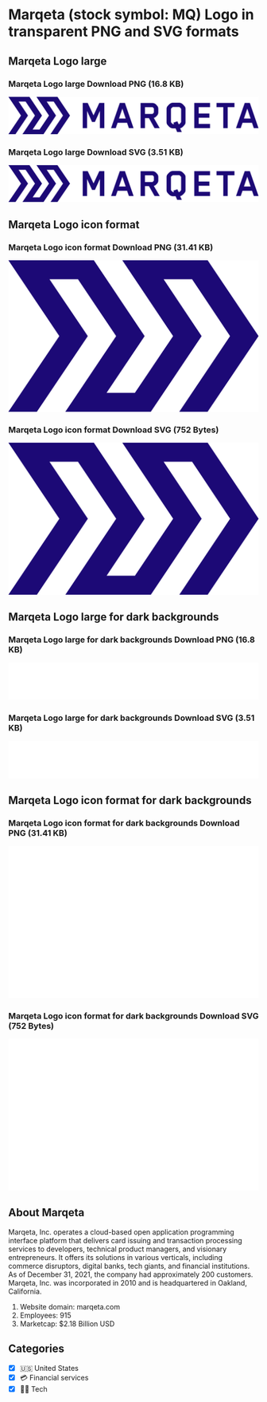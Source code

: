 # Marqeta (stock symbol: MQ) Logo in transparent PNG and SVG formats

## Marqeta Logo large

### Marqeta Logo large Download PNG (16.8 KB)

![Marqeta Logo large Download PNG (16.8 KB)](/img/orig/MQ_BIG-221d059b.png)

### Marqeta Logo large Download SVG (3.51 KB)

![Marqeta Logo large Download SVG (3.51 KB)](/img/orig/MQ_BIG-5ecbc44e.svg)

## Marqeta Logo icon format

### Marqeta Logo icon format Download PNG (31.41 KB)

![Marqeta Logo icon format Download PNG (31.41 KB)](/img/orig/MQ-88a2feea.png)

### Marqeta Logo icon format Download SVG (752 Bytes)

![Marqeta Logo icon format Download SVG (752 Bytes)](/img/orig/MQ-60848cd9.svg)

## Marqeta Logo large for dark backgrounds

### Marqeta Logo large for dark backgrounds Download PNG (16.8 KB)

![Marqeta Logo large for dark backgrounds Download PNG (16.8 KB)](/img/orig/MQ_BIG.D-75e85e7d.png)

### Marqeta Logo large for dark backgrounds Download SVG (3.51 KB)

![Marqeta Logo large for dark backgrounds Download SVG (3.51 KB)](/img/orig/MQ_BIG.D-ca5efdb7.svg)

## Marqeta Logo icon format for dark backgrounds

### Marqeta Logo icon format for dark backgrounds Download PNG (31.41 KB)

![Marqeta Logo icon format for dark backgrounds Download PNG (31.41 KB)](/img/orig/MQ.D-e765372f.png)

### Marqeta Logo icon format for dark backgrounds Download SVG (752 Bytes)

![Marqeta Logo icon format for dark backgrounds Download SVG (752 Bytes)](/img/orig/MQ.D-c0b662c4.svg)

## About Marqeta

Marqeta, Inc. operates a cloud-based open application programming interface platform that delivers card issuing and transaction processing services to developers, technical product managers, and visionary entrepreneurs. It offers its solutions in various verticals, including commerce disruptors, digital banks, tech giants, and financial institutions. As of December 31, 2021, the company had approximately 200 customers. Marqeta, Inc. was incorporated in 2010 and is headquartered in Oakland, California.

1. Website domain: marqeta.com
2. Employees: 915
3. Marketcap: $2.18 Billion USD


## Categories
- [x] 🇺🇸 United States
- [x] 💳 Financial services
- [x] 👩‍💻 Tech
